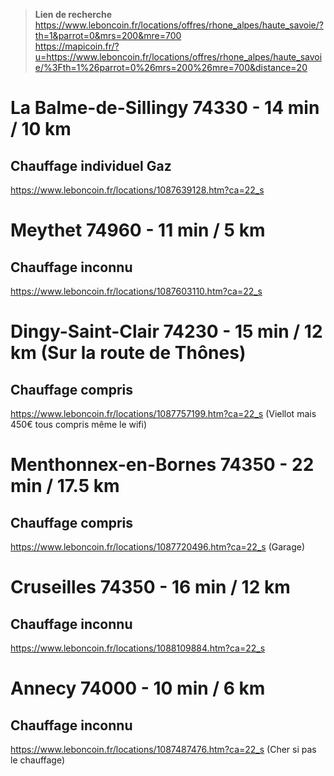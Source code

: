 > **Lien de recherche**  
> https://www.leboncoin.fr/locations/offres/rhone_alpes/haute_savoie/?th=1&parrot=0&mrs=200&mre=700  
> https://mapicoin.fr/?u=https://www.leboncoin.fr/locations/offres/rhone_alpes/haute_savoie/%3Fth=1%26parrot=0%26mrs=200%26mre=700&distance=20

# La Balme-de-Sillingy 74330 - 14 min / 10 km
## Chauffage individuel Gaz
https://www.leboncoin.fr/locations/1087639128.htm?ca=22_s

# Meythet 74960 - 11 min / 5 km
## Chauffage inconnu
https://www.leboncoin.fr/locations/1087603110.htm?ca=22_s

# Dingy-Saint-Clair 74230 - 15 min / 12 km (Sur la route de Thônes)
## Chauffage compris
https://www.leboncoin.fr/locations/1087757199.htm?ca=22_s (Viellot mais 450€ tous compris même le wifi)

# Menthonnex-en-Bornes 74350 - 22 min / 17.5 km
## Chauffage compris
https://www.leboncoin.fr/locations/1087720496.htm?ca=22_s (Garage)

# Cruseilles 74350 - 16 min / 12 km
## Chauffage inconnu
https://www.leboncoin.fr/locations/1088109884.htm?ca=22_s

# Annecy 74000 - 10 min / 6 km
## Chauffage inconnu
https://www.leboncoin.fr/locations/1087487476.htm?ca=22_s (Cher si pas le chauffage)

